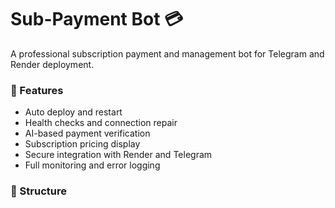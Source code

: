 # Sub-Payment Bot 💳

A professional subscription payment and management bot for Telegram and Render deployment.

### 🚀 Features
- Auto deploy and restart
- Health checks and connection repair
- AI-based payment verification
- Subscription pricing display
- Secure integration with Render and Telegram
- Full monitoring and error logging

### 🧠 Structure
